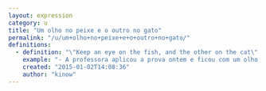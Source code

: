 ```yaml
---
layout: expression
category: u
title: "Um olho no peixe e o outro no gato"
permalink: "/u/um+olho+no+peixe+e+o+outro+no+gato/"
definitions:
  - definition: "\"Keep an eye on the fish, and the other on the cat\". This expression is used to denote special attention to something. \r\n\r\nYou can use this expression when you have to work on something, but must pay attention to something else. Or when you want to tell others that you will pay attention to everything.\r\n\r\nThis expression can also be used when a person has eyes that look in different directions from each other, as in \"one eye on the pot and the other up the chimney\"."
    example: "- A professora aplicou a prova ontem e ficou com um olho no peixe e o outro no gato. Nem deu pra colar."
    created: "2015-01-02T14:08:36"
    author: "kinow"
---
```

